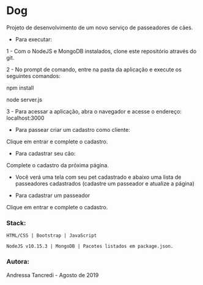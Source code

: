 # Dog
Projeto de desenvolvimento de um novo serviço de passeadores de cães.

* Para executar:

1 - Com o NodeJS e MongoDB instalados, clone este repositório através do git.

2 - No prompt de comando, entre na pasta da aplicação e execute os seguintes comandos:

npm install

node server.js

3 - Para acessar a aplicação, abra o navegador e acesse o endereço:
localhost:3000

* Para passear criar um cadastro como cliente:

Clique em entrar e complete o cadastro.

* Para cadastrar seu cão:

Complete o cadastro da próxima página.

* Você verá uma tela com seu pet cadastrado e abaixo uma lista de passeadores cadastrados (cadastre um passeador e atualize a página)

* Para cadastrar um passeador

Clique em entrar e complete o cadastro. 

### Stack: ###

`HTML/CSS | Bootstrap | JavaScript`

`NodeJS v10.15.3 | MongoDB | Pacotes listados em package.json.`

### Autora: ### 
Andressa Tancredi - Agosto de 2019
